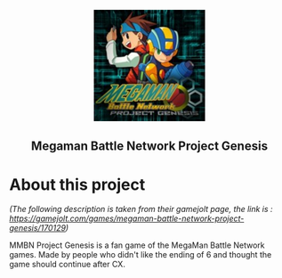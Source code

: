 <p align="center"><img src="https://github.com/d4nieru/MegamanBattleNetworkProjectGenesis/blob/main/icon/mmbnPG.jpeg"></p>
<h2 align="center"><b>Megaman Battle Network Project Genesis</b></h2>

# About this project
*(The following description is taken from their gamejolt page, the link is : https://gamejolt.com/games/megaman-battle-network-project-genesis/170129)*

MMBN Project Genesis is a fan game of the MegaMan Battle Network games.
Made by people who didn't like the ending of 6 and thought the game should continue after CX.
